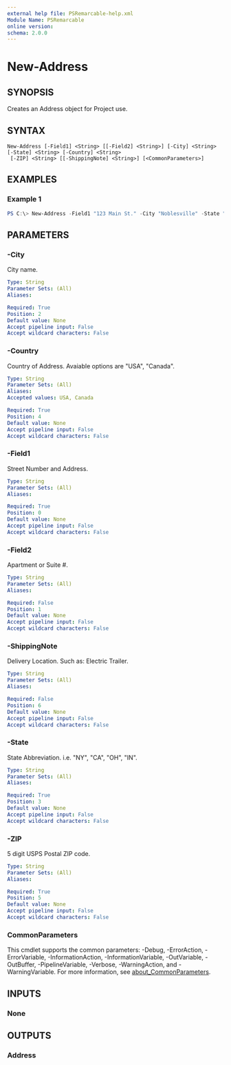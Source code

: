 ```yaml
---
external help file: PSRemarcable-help.xml
Module Name: PSRemarcable
online version:
schema: 2.0.0
---
```


# New-Address

## SYNOPSIS
Creates an Address object for Project use.

## SYNTAX

```
New-Address [-Field1] <String> [[-Field2] <String>] [-City] <String> [-State] <String> [-Country] <String>
 [-ZIP] <String> [[-ShippingNote] <String>] [<CommonParameters>]
```

## EXAMPLES

### Example 1
```powershell
PS C:\> New-Address -Field1 "123 Main St." -City "Noblesville" -State "IN" -ZIP "46062" -Country "USA"
```

## PARAMETERS

### -City
City name.

```yaml
Type: String
Parameter Sets: (All)
Aliases:

Required: True
Position: 2
Default value: None
Accept pipeline input: False
Accept wildcard characters: False
```

### -Country
Country of Address. Avaiable options are "USA", "Canada".

```yaml
Type: String
Parameter Sets: (All)
Aliases:
Accepted values: USA, Canada

Required: True
Position: 4
Default value: None
Accept pipeline input: False
Accept wildcard characters: False
```

### -Field1
Street Number and Address.

```yaml
Type: String
Parameter Sets: (All)
Aliases:

Required: True
Position: 0
Default value: None
Accept pipeline input: False
Accept wildcard characters: False
```

### -Field2
Apartment or Suite #.

```yaml
Type: String
Parameter Sets: (All)
Aliases:

Required: False
Position: 1
Default value: None
Accept pipeline input: False
Accept wildcard characters: False
```

### -ShippingNote
Delivery Location. Such as: Electric Trailer.

```yaml
Type: String
Parameter Sets: (All)
Aliases:

Required: False
Position: 6
Default value: None
Accept pipeline input: False
Accept wildcard characters: False
```

### -State
State Abbreviation. i.e. "NY", "CA", "OH", "IN".

```yaml
Type: String
Parameter Sets: (All)
Aliases:

Required: True
Position: 3
Default value: None
Accept pipeline input: False
Accept wildcard characters: False
```

### -ZIP
5 digit USPS Postal ZIP code.

```yaml
Type: String
Parameter Sets: (All)
Aliases:

Required: True
Position: 5
Default value: None
Accept pipeline input: False
Accept wildcard characters: False
```

### CommonParameters
This cmdlet supports the common parameters: -Debug, -ErrorAction, -ErrorVariable, -InformationAction, -InformationVariable, -OutVariable, -OutBuffer, -PipelineVariable, -Verbose, -WarningAction, and -WarningVariable. For more information, see [about_CommonParameters](http://go.microsoft.com/fwlink/?LinkID=113216).

## INPUTS

### None

## OUTPUTS

### Address
